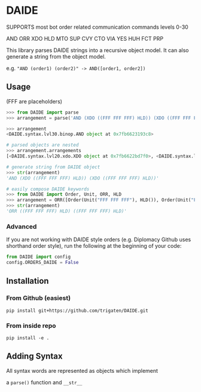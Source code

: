 # DAIDE

SUPPORTS most bot order related communication commands levels 0-30

AND ORR XDO HLD MTO SUP CVY CTO VIA YES HUH FCT PRP

This library parses DAIDE strings into a recursive object model. It can also generate a string from the object model.

e.g. `"AND (order1) (order2)" -> AND([order1, order2])`

## Usage

(FFF are placeholders)

```python
>>> from DAIDE import parse
>>> arrangement = parse('AND (XDO ((FFF FFF FFF) HLD)) (XDO ((FFF FFF FFF) HLD))')

>>> arrangement
<DAIDE.syntax.lvl30.binop.AND object at 0x7fb6623193c8>

# parsed objects are nested
>>> arrangement.arrangements
[<DAIDE.syntax.lvl20.xdo.XDO object at 0x7fb6622bd7f0>, <DAIDE.syntax.lvl20.xdo.XDO object at 0x7fb6622bd8d0>]

# generate string from DAIDE object
>>> str(arrangement)
'AND (XDO ((FFF FFF FFF) HLD)) (XDO ((FFF FFF FFF) HLD))'

# easily compose DAIDE keywords
>>> from DAIDE import Order, Unit, ORR, HLD
>>> arrangement = ORR([Order(Unit("FFF FFF FFF"), HLD()), Order(Unit("FFF FFF FFF"), HLD())])
>>> str(arrangement)
'ORR ((FFF FFF FFF) HLD) ((FFF FFF FFF) HLD)'
```

### Advanced

If you are not working with DAIDE style orders (e.g. Diplomacy Github uses shorthand order style), run the following at the beginning of your code:

```python
from DAIDE import config
config.ORDERS_DAIDE = False
```

## Installation

### From Github (easiest)

`pip install git+https://github.com/trigaten/DAIDE.git`

### From inside repo

`pip install -e .`

## Adding Syntax

All syntax words are represented as objects which implement 

a `parse()` function and `__str__`




